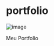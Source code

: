 # portfolio
![image](https://github.com/samaracaldas/portfolio/assets/92318337/fa352736-cf40-4e60-95f7-7bfb3beebc88)

Meu Portfolio

